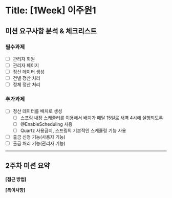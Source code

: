 # Title: [1Week] 이주원1

## 미션 요구사항 분석 & 체크리스트

### 필수과제

- [ ] 관리자 회원
- [ ] 관리자 페이지
- [ ] 정산 데이터 생성
- [ ] 건별 정산 처리
- [ ] 정체 정산 처리

### 추가과제

- [ ] 정산 데이터를 배치로 생성
  - [ ] 스프링 내장 스케쥴러를 이용해서 배치가 매달 15일로 새벽 4시에 실행되도록
  - [ ] @EnableScheduling 사용
  - [ ] Quartz 사용금지, 스프링의 기본적인 스케쥴링 기능 사용
- [ ] 출금 신청 기능(사용자 기능)
- [ ] 출금 처리 기능(관리자 기능)

---

## 2주차 미션 요약

**[접근 방법]**

**[특이사항]**

